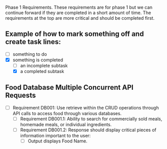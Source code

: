 Phase 1 Requirements. These requirements are for phase 1 but we can continue forward if they are completed in a short amount of time. The requirements at the top are more critical and should be completed first.

Example of how to mark something off and create task lines:
-------------------------------------------------------------
- [ ] something to do
- [x] something is completed
  - [ ] an incomplete subtask
  - [x] a completed subtask

Food Database Multiple Concurrent API Requests
-------------------------------------------------------------
- [ ] Requirement DB001: Use retrieve within the CRUD operations through API calls to access food through various databases.
  - [ ] Requirement DB001.1: Ability to search for commercially sold meals, homemade meals, or individual ingredients.
  - [ ] Requirement DB001.2: Response should display critical pieces of information important to the user:
    - [ ] Output displays Food Name.
